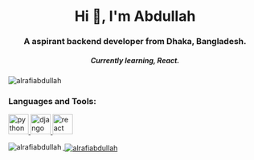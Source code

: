 <h1 align="center">Hi 👋, I'm Abdullah</h1>
<h3 align="center">A aspirant backend developer from Dhaka, Bangladesh.</h3>
<h5 align="center">Currently learning, React.</h5>

<p align="left"> <img src="https://komarev.com/ghpvc/?username=alrafiabdullah&label=Profile%20views&color=0e75b6&style=flat" alt="alrafiabdullah" /> </p>

<h3 align="left">Languages and Tools:</h3>
<p align="left">  
    <a href="https://www.python.org" target="_blank"> <img src="https://devicons.github.io/devicon/devicon.git/icons/python/python-original.svg" alt="python" width="40" height="40"/>
    <a href="https://www.djangoproject.com/" target="_blank"> <img src="https://devicons.github.io/devicon/devicon.git/icons/django/django-original.svg" alt="django" width="40" height="40"/>
    <a href="https://reactjs.org/" target="_blank"> <img src="https://devicons.github.io/devicon/devicon.git/icons/react/react-original-wordmark.svg" alt="react" width="40" height="40"/>
</p>

<p><img align="left" src="https://github-readme-stats.vercel.app/api/top-langs?username=alrafiabdullah&show_icons=true&theme=radical&locale=en&layout=compact" alt="alrafiabdullah" /></p>

<p>&nbsp;<img align="center" src="https://github-readme-stats.vercel.app/api?username=alrafiabdullah&show_icons=true&theme=radical&locale=en" alt="alrafiabdullah" /></p>
